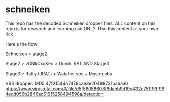 # schneiken
This repo has the decoded Schneiken dropper files. 
ALL content on this repo is for research and learning use ONLY. 
Use this content at your own risk. 

Here's the flow:

Schneiken > stage2 

Stage2 > vCNkCxcKEd > Dunihi RAT 
       AND Stage3

Stage3 > Ratty (JRAT) + Watcher.vbs + Master.vbs

VBS dropper: 
MD5 47f21544a7479cae3e20488731ba6aa6
https://www.virustotal.com/#/file/d5f56058608f8dabb9d19c432c751f99f994edd056b2846ac51915258494598a/detection
